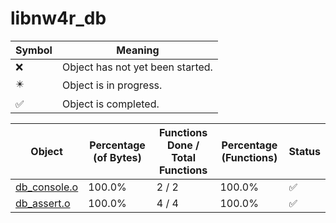 # libnw4r_db
| Symbol | Meaning 
| ------------- | ------------- 
| :x: | Object has not yet been started. 
| :eight_pointed_black_star: | Object is in progress. 
| :white_check_mark: | Object is completed. 


| Object | Percentage (of Bytes) | Functions Done / Total Functions | Percentage (Functions) | Status 
| ------------- | ------------- | ------------- | ------------- | ------------- 
| [db_console.o](https://github.com/shibbo/Petari/blob/master/docs/lib/nw4r/libnw4r_db/db_console.md) | 100.0% | 2 / 2 | 100.0% | :white_check_mark: 
| [db_assert.o](https://github.com/shibbo/Petari/blob/master/docs/lib/nw4r/libnw4r_db/db_assert.md) | 100.0% | 4 / 4 | 100.0% | :white_check_mark: 
